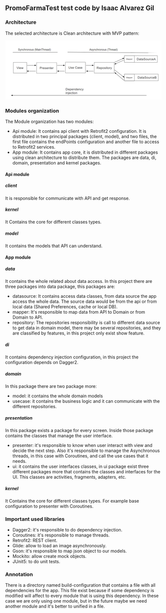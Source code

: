 ## PromoFarmaTest test code by Isaac Alvarez Gil

### Architecture

The selected architecture is Clean architecture with MVP pattern:

![Clean Architecture](art/clean-scheme.png)

### Modules organization

The Module organization has two modules:

 - Api module: It contains api client with Retrofit2 configuration. It is distributed in two principal packages (client, model), and two files, the first file contains the endPoints configuration and another file to access to Retrofit2 services.
 - App module: It contains app core, it is distributed in different packages using clean architecture to distribute them. The packages are data, di, domain, presentation and kernel packages.

#### Api module

##### client
It is responsible for communicate with API and get response.

##### kernel
It Contains the core for different classes types.

##### model
It contains the models that API can understand.

#### App module 
  
##### data
It contains the whole related about data access. In this project there are three packages into data package, this packages are:

 - datasource: It contains access data classes, from data source the app access the whole data. The source data would be from the api or from local data (Shared Preferences, cache or local DB).
 - mapper: It's responsible to map data from API to Domain or from Domain to API.
 - repository: The repositories responsibility is call to different data source to get data in domain model, there may be several repositories, and they are classified by features, in this project only exist show feature.

##### di
It contains dependency injection configuration, in this project the configuration depends on Dagger2.

##### domain
In this package there are two package more:

 - model: it contains the whole domain models
 - usecase: it contains the business logic and it can communicate with the different repositories.

##### presentation
In this package exists a package for every screen. Inside those package contains the classes that manage the user interface.

 - presenter: it's responsible to know when user interact with view and decide the next step. Also it's responsible to manage the Asynchronous threads, in this case with Coroutines, and call the use cases that it needs.
 - ui: it contains the user interfaces classes, in ui package exist three different packages more that contains the classes and interfaces for the UI. This classes are activities, fragments, adapters, etc.

##### kernel
It Contains the core for different classes types. For example base configuration to presenter with Coroutines.

### Important used libraries
 - Dagger2: it's responsible to do dependency injection.
 - Coroutines: it's responsible to manage threads.
 - Retrofit2: REST client.
 - Glide: allow to load an image asynchronously.
 - Gson: it's responsible to map json object to our models.
 - Mockito: allow create mock objects.
 - JUnit5: to do unit tests.
 
### Annotation
There is a directory named build-configuration that contains a file with all dependencies for the app. This file exist because if some dependency is modified will affect to every module that is using this dependency. In these case we are only using one module, but in the future maybe we need another module and it's better to unified in a file.
